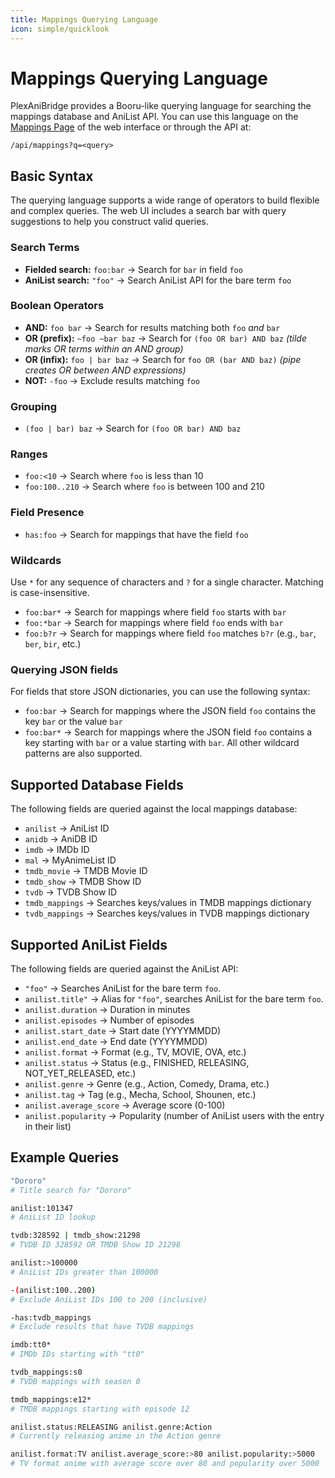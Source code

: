 ```yaml
---
title: Mappings Querying Language
icon: simple/quicklook
---
```


# Mappings Querying Language

PlexAniBridge provides a Booru-like querying language for searching the mappings database and AniList API. You can use this language on the [Mappings Page](../web/screenshots.md#mappings) of the web interface or through the API at:

```
/api/mappings?q=<query>
```

## Basic Syntax

The querying language supports a wide range of operators to build flexible and complex queries. The web UI includes a search bar with query suggestions to help you construct valid queries.

### Search Terms

- **Fielded search:** `foo:bar` → Search for `bar` in field `foo`
- **AniList search:** `"foo"` → Search AniList API for the bare term `foo`

### Boolean Operators

- **AND:** `foo bar` → Search for results matching both `foo` *and* `bar`
- **OR (prefix):** `~foo ~bar baz` → Search for `(foo OR bar) AND baz` *(tilde marks OR terms within an AND group)*
- **OR (infix):** `foo | bar baz` → Search for `foo OR (bar AND baz)` *(pipe creates OR between AND expressions)*
- **NOT:** `-foo` → Exclude results matching `foo`

### Grouping

- `(foo | bar) baz` → Search for `(foo OR bar) AND baz`

### Ranges

- `foo:<10` → Search where `foo` is less than 10
- `foo:100..210` → Search where `foo` is between 100 and 210

### Field Presence

- `has:foo` → Search for mappings that have the field `foo`

### Wildcards

Use `*` for any sequence of characters and `?` for a single character. Matching is case-insensitive.

- `foo:bar*` → Search for mappings where field `foo` starts with `bar`
- `foo:*bar` → Search for mappings where field `foo` ends with `bar`
- `foo:b?r` → Search for mappings where field `foo` matches `b?r` (e.g., `bar`, `ber`, `bir`, etc.)

### Querying JSON fields

For fields that store JSON dictionaries, you can use the following syntax:

- `foo:bar` → Search for mappings where the JSON field `foo` contains the key `bar` or the value `bar`
- `foo:bar*` → Search for mappings where the JSON field `foo` contains a key starting with `bar` or a value starting with `bar`. All other wildcard patterns are also supported.

## Supported Database Fields

The following fields are queried against the local mappings database:

- `anilist` → AniList ID
- `anidb` → AniDB ID
- `imdb` → IMDb ID
- `mal` → MyAnimeList ID
- `tmdb_movie` → TMDB Movie ID
- `tmdb_show` → TMDB Show ID
- `tvdb` → TVDB Show ID
- `tmdb_mappings` → Searches keys/values in TMDB mappings dictionary
- `tvdb_mappings` → Searches keys/values in TVDB mappings dictionary

## Supported AniList Fields

The following fields are queried against the AniList API:

- `"foo"` → Searches AniList for the bare term `foo`.
- `anilist.title"` → Alias for `"foo"`, searches AniList for the bare term `foo`.
- `anilist.duration` → Duration in minutes
- `anilist.episodes` → Number of episodes
- `anilist.start_date` → Start date (YYYYMMDD)
- `anilist.end_date` → End date (YYYYMMDD)
- `anilist.format` → Format (e.g., TV, MOVIE, OVA, etc.)
- `anilist.status` → Status (e.g., FINISHED, RELEASING, NOT_YET_RELEASED, etc.)
- `anilist.genre` → Genre (e.g., Action, Comedy, Drama, etc.)
- `anilist.tag` → Tag (e.g., Mecha, School, Shounen, etc.)
- `anilist.average_score` → Average score (0-100)
- `anilist.popularity` → Popularity (number of AniList users with the entry in their list)

## Example Queries

```bash
"Dororo" 
# Title search for "Dororo"

anilist:101347 
# AniList ID lookup

tvdb:328592 | tmdb_show:21298
# TVDB ID 328592 OR TMDB Show ID 21298

anilist:>100000
# AniList IDs greater than 100000

-(anilist:100..200)
# Exclude AniList IDs 100 to 200 (inclusive)

-has:tvdb_mappings
# Exclude results that have TVDB mappings

imdb:tt0*
# IMDb IDs starting with "tt0"

tvdb_mappings:s0
# TVDB mappings with season 0

tmdb_mappings:e12*
# TMDB mappings starting with episode 12

anilist.status:RELEASING anilist.genre:Action
# Currently releasing anime in the Action genre

anilist.format:TV anilist.average_score:>80 anilist.popularity:>5000
# TV format anime with average score over 80 and popularity over 5000
```
